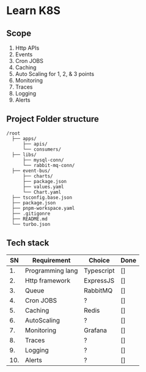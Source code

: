 # Learn K8S

## Scope

1. Http APIs
2. Events
3. Cron JOBS
4. Caching
5. Auto Scaling for 1, 2, & 3 points
6. Monitoring
7. Traces
8. Logging
9. Alerts

## Project Folder structure

```
/root
  ├── apps/
      ├── apis/
      └── consumers/
  ├── libs/
      ├── mysql-conn/
      └── rabbit-mq-conn/
  ├── event-bus/
      ├── charts/
      ├── package.json
      ├── values.yaml
      └── Chart.yaml
  ├── tsconfig.base.json
  ├── package.json
  ├── pnpm-workspace.yaml
  ├── .gitigonre
  ├── README.md
  └── turbo.json
```


## Tech stack

| SN | Requirement | Choice | Done |
| ------ | ------ | ------ | ------ |
| 1. | Programming lang | Typescript | [] |
| 2. | Http framework | ExpressJS | [] |
| 3. | Queue | RabbitMQ | [] |
| 4. | Cron JOBS | ? | [] |
| 5. | Caching | Redis | [] |
| 6. | AutoScaling | ? | [] |
| 7. | Monitoring | Grafana | [] |
| 8. | Traces | ? | [] |
| 9. | Logging | ? | [] |
| 10. | Alerts | ? | [] |
